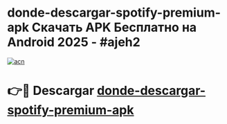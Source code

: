 # donde-descargar-spotify-premium-apk Скачать APK Бесплатно на Android 2025 - #ajeh2

[![acn](https://github.com/user-attachments/assets/0f9c940e-d8b0-45ae-aac7-cd30a18b3e1c)](https://apps.freeplayer.one?title=donde-descargar-spotify-premium-apk&ref=9RF)

# 👉🔴 Descargar [donde-descargar-spotify-premium-apk](https://apps.freeplayer.one?title=donde-descargar-spotify-premium-apk&ref=9RF)